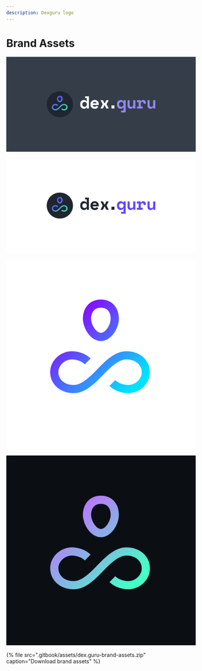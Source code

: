 ```yaml
---
description: Dexguru logo
---
```


# Brand Assets

![](.gitbook/assets/horizontal-logo-dark-background.png)



![](.gitbook/assets/horizontal-logo-white-background.png)

![](.gitbook/assets/symbol-white-background.png)

![](.gitbook/assets/symbol-dark-background.png)





{% file src=".gitbook/assets/dex.guru-brand-assets.zip" caption="Download brand assets" %}




